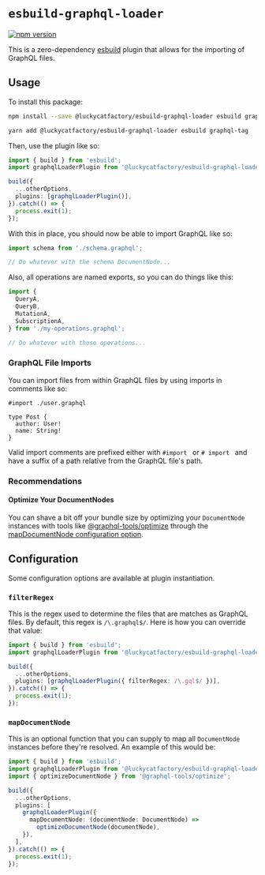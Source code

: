 # `esbuild-graphql-loader`

[![npm version](https://badge.fury.io/js/%40luckycatfactory%2Fesbuild-graphql-loader.svg)](https://badge.fury.io/js/%40luckycatfactory%2Fesbuild-graphql-loader)

This is a zero-dependency [esbuild](https://github.com/evanw/esbuild) plugin that allows for the importing of GraphQL files.

## Usage

To install this package:

```sh
npm install --save @luckycatfactory/esbuild-graphql-loader esbuild graphql-tag
```

```sh
yarn add @luckycatfactory/esbuild-graphql-loader esbuild graphql-tag
```

Then, use the plugin like so:

```ts
import { build } from 'esbuild';
import graphqlLoaderPlugin from '@luckycatfactory/esbuild-graphql-loader';

build({
  ...otherOptions,
  plugins: [graphqlLoaderPlugin()],
}).catch(() => {
  process.exit(1);
});
```

With this in place, you should now be able to import GraphQL like so:

```ts
import schema from './schema.graphql';

// Do whatever with the schema DocumentNode...
```

Also, all operations are named exports, so you can do things like this:

```ts
import {
  QueryA,
  QueryB,
  MutationA,
  SubscriptionA,
} from './my-operations.graphql';

// Do whatever with those operations...
```

### GraphQL File Imports

You can import files from within GraphQL files by using imports in comments like so:

```gql
#import ./user.graphql

type Post {
  author: User!
  name: String!
}
```

Valid import comments are prefixed either with `#import ` or `# import ` and have a suffix of a path relative from the GraphQL file's path.

### Recommendations

#### Optimize Your DocumentNodes

You can shave a bit off your bundle size by optimizing your `DocumentNode` instances with tools like [@graphql-tools/optimize](https://www.graphql-tools.com/docs/api/modules/optimize) through the [mapDocumentNode configuration option](https://github.com/luckycatfactory/esbuild-graphql-loader#mapdocumentnode).

## Configuration

Some configuration options are available at plugin instantiation.

### `filterRegex`

This is the regex used to determine the files that are matches as GraphQL files.
By default, this regex is `/\.graphql$/`.
Here is how you can override that value:

```ts
import { build } from 'esbuild';
import graphqlLoaderPlugin from '@luckycatfactory/esbuild-graphql-loader';

build({
  ...otherOptions,
  plugins: [graphqlLoaderPlugin({ filterRegex: /\.gql$/ })],
}).catch(() => {
  process.exit(1);
});
```

### `mapDocumentNode`

This is an optional function that you can supply to map all `DocumentNode` instances before they're resolved.
An example of this would be:

```ts
import { build } from 'esbuild';
import graphqlLoaderPlugin from '@luckycatfactory/esbuild-graphql-loader';
import { optimizeDocumentNode } from '@graphql-tools/optimize';

build({
  ...otherOptions,
  plugins: [
    graphqlLoaderPlugin({
      mapDocumentNode: (documentNode: DocumentNode) =>
        optimizeDocumentNode(documentNode),
    }),
  ],
}).catch(() => {
  process.exit(1);
});
```
